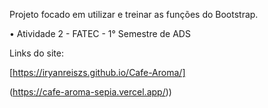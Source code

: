 Projeto focado em utilizar e treinar as funções do Bootstrap.
    
• Atividade 2 - FATEC - 1° Semestre de ADS

Links do site:

[https://iryanreiszs.github.io/Cafe-Aroma/]

(https://cafe-aroma-sepia.vercel.app/))
